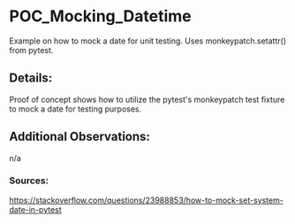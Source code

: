 # POC_Mocking_Datetime
Example on how to mock a date for unit testing. Uses monkeypatch.setattr() from pytest. 

## Details:
Proof of concept shows how to utilize the pytest's monkeypatch test fixture to mock a date for testing purposes. 

## Additional Observations:
n/a

### Sources: 
https://stackoverflow.com/questions/23988853/how-to-mock-set-system-date-in-pytest

